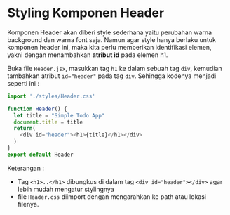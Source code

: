 # Styling Komponen Header

Komponen Header akan diberi style sederhana yaitu perubahan warna background dan warna font saja. Namun agar style hanya berlaku untuk komponen header ini, maka kita perlu memberikan identifikasi elemen, yakni dengan menambahkan **atribut id** pada elemen h1.

Buka file `Header.jsx`, masukkan tag `h1` ke dalam sebuah tag `div`, kemudian tambahkan atribut `id="header"` pada tag `div`. Sehingga kodenya menjadi seperti ini :

```javascript
import './styles/Header.css'

function Header() {
  let title = "Simple Todo App"
  document.title = title
  return(
    <div id="header"><h1>{title}</h1></div>
  )
}
export default Header
```

Keterangan :

* Tag `<h1>..</h1>` dibungkus di dalam tag `<div id="header"></div>` agar lebih mudah mengatur stylingnya
* file `Header.css` diimport dengan mengarahkan ke path atau lokasi filenya.